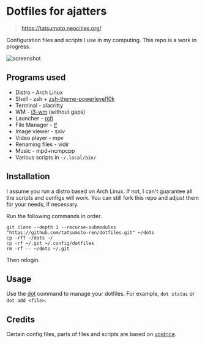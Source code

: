 # Dotfiles for ajatters

> https://tatsumoto.neocities.org/

Configuration files and scripts I use in my computing.
This repo is a work in progress.

![screenshot](https://user-images.githubusercontent.com/69171671/151655369-699b6e83-e0ef-47e0-986e-be786717c917.png)

## Programs used

* Distro - Arch Linux
* Shell - zsh + [zsh-theme-powerlevel10k](https://archlinux.org/packages/community/x86_64/zsh-theme-powerlevel10k/)
* Terminal - alacritty
* WM - [i3-wm](https://archlinux.org/packages/community/x86_64/i3-wm/) (without gaps)
* Launcher - [rofi](https://archlinux.org/packages/community/x86_64/rofi/)
* File Manager - [lf](https://github.com/gokcehan/lf)
* Image viewer - sxiv
* Video player - mpv
* Renaming files - vidir
* Music - mpd+ncmpcpp
* Various scripts in `~/.local/bin/`

## Installation

I assume you run a distro based on Arch Linux.
If not, I can't guarantee all the scripts and configs will work.
You can still fork this repo and adjust them for your needs, if necessary.

Run the following commands in order.

```
git clone --depth 1 --recurse-submodules "https://github.com/tatsumoto-ren/dotfiles.git" ~/dots
cp -rfT ~/dots ~/
cp -rf ~/.git ~/.config/dotfiles
rm -rf -- ~/dots ~/.git
```

Then relogin.

## Usage

Use the [dot](.config/shell/aliasrc#L46) command to manage your dotfiles.
For example, `dot status` or `dot add <file>`.

## Credits

Certain config files, parts of files and scripts are based on
[voidrice](https://github.com/LukeSmithxyz/voidrice).
